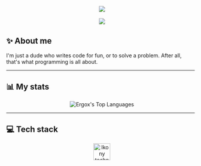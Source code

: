 <p align="center">
  <img src="https://capsule-render.vercel.app/api?type=rect&height=300&color=gradient&text=Welcome%20&reversal=false&desc=to%20my%20profile&fontSize=70"/>
</p>
<p align="center">
  <img src="https://i.imgur.com/o2DoFeO.gif"/>
</p>

## ✨ About me

I'm just a dude who writes code for fun, or to solve a problem. After all, that's what programming is all about.

---

## 📊 My stats

<p align="center">
  <img src="https://github-readme-stats.vercel.app/api/top-langs/?username=Ergox&theme=tokyonight&show_icons=true&hide_border=false&layout=compact" alt="Ergox's Top Languages" />
</p>

---

## 💻 Tech stack

<p align="center">
  <img src="https://skillicons.dev/icons?i=js,nodejs,express,socketio,cpp,python,html,css,cs" alt="Ikony technologii" width="45"/>
</p>


